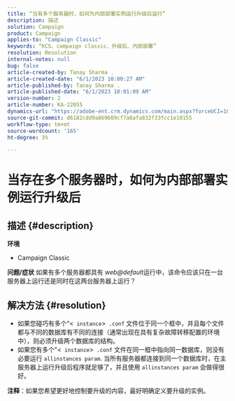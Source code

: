 ```yaml
---
title: “当有多个服务器时，如何为内部部署实例运行升级后运行”
description: 描述
solution: Campaign
product: Campaign
applies-to: "Campaign Classic"
keywords: “KCS、campaign classic、升级后、内部部署”
resolution: Resolution
internal-notes: null
bug: false
article-created-by: Tanay Sharma .
article-created-date: "6/1/2023 10:00:27 AM"
article-published-by: Tanay Sharma .
article-published-date: "6/1/2023 10:01:09 AM"
version-number: 2
article-number: KA-22055
dynamics-url: "https://adobe-ent.crm.dynamics.com/main.aspx?forceUCI=1&pagetype=entityrecord&etn=knowledgearticle&id=09c1841e-6300-ee11-8f6e-6045bd0067ea"
source-git-commit: d6182cdd9a869b09cf7a6afa832f33fcc1e10155
workflow-type: tm+mt
source-wordcount: '165'
ht-degree: 3%

---
```


# 当存在多个服务器时，如何为内部部署实例运行升级后

## 描述 {#description}

<b>环境</b>
- Campaign Classic



<b>问题/症状</b>
如果有多个服务器都具有 *web@default*&#x200B;运行中，该命令应该只在一台服务器上运行还是同时在这两台服务器上运行？


## 解决方法 {#resolution}


- 如果您碰巧有多个“&lt;` instance`>` .conf` 文件位于同一个框中，并且每个文件都与不同的数据库有不同的连接（通常出现在具有复杂故障转移配置的环境中），则必须升级两个数据库的结构。
- 如果您有多个&quot;&lt;` instance`>` .conf` 文件在同一框中指向同一数据库，则没有必要运行 `allinstances param`. 当所有服务器都连接到同一个数据库时，在主服务器上运行升级后程序就足够了，并且使用 `allinstances param` 会做得很好。




<b>注释</b>：如果您希望更好地控制要升级的内容，最好明确定义要升级的实例。
